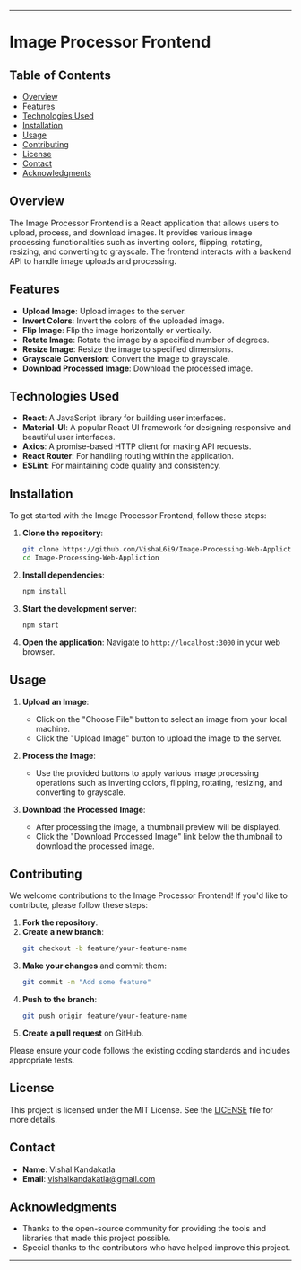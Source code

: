 
---

# Image Processor Frontend

## Table of Contents

- [Overview](#overview)
- [Features](#features)
- [Technologies Used](#technologies-used)
- [Installation](#installation)
- [Usage](#usage)
- [Contributing](#contributing)
- [License](#license)
- [Contact](#contact)
- [Acknowledgments](#acknowledgments)

## Overview

The Image Processor Frontend is a React application that allows users to upload, process, and download images. It provides various image processing functionalities such as inverting colors, flipping, rotating, resizing, and converting to grayscale. The frontend interacts with a backend API to handle image uploads and processing.

## Features

- **Upload Image**: Upload images to the server.
- **Invert Colors**: Invert the colors of the uploaded image.
- **Flip Image**: Flip the image horizontally or vertically.
- **Rotate Image**: Rotate the image by a specified number of degrees.
- **Resize Image**: Resize the image to specified dimensions.
- **Grayscale Conversion**: Convert the image to grayscale.
- **Download Processed Image**: Download the processed image.

## Technologies Used

- **React**: A JavaScript library for building user interfaces.
- **Material-UI**: A popular React UI framework for designing responsive and beautiful user interfaces.
- **Axios**: A promise-based HTTP client for making API requests.
- **React Router**: For handling routing within the application.
- **ESLint**: For maintaining code quality and consistency.

## Installation

To get started with the Image Processor Frontend, follow these steps:

1. **Clone the repository**:
   ```bash
   git clone https://github.com/VishaL6i9/Image-Processing-Web-Appliction.git
   cd Image-Processing-Web-Appliction
   ```

2. **Install dependencies**:
   ```bash
   npm install
   ```

3. **Start the development server**:
   ```bash
   npm start
   ```

4. **Open the application**:
   Navigate to `http://localhost:3000` in your web browser.

## Usage

1. **Upload an Image**:
   - Click on the "Choose File" button to select an image from your local machine.
   - Click the "Upload Image" button to upload the image to the server.

2. **Process the Image**:
   - Use the provided buttons to apply various image processing operations such as inverting colors, flipping, rotating, resizing, and converting to grayscale.

3. **Download the Processed Image**:
   - After processing the image, a thumbnail preview will be displayed.
   - Click the "Download Processed Image" link below the thumbnail to download the processed image.

## Contributing

We welcome contributions to the Image Processor Frontend! If you'd like to contribute, please follow these steps:

1. **Fork the repository**.
2. **Create a new branch**:
   ```bash
   git checkout -b feature/your-feature-name
   ```
3. **Make your changes** and commit them:
   ```bash
   git commit -m "Add some feature"
   ```
4. **Push to the branch**:
   ```bash
   git push origin feature/your-feature-name
   ```
5. **Create a pull request** on GitHub.

Please ensure your code follows the existing coding standards and includes appropriate tests.

## License

This project is licensed under the MIT License. See the [LICENSE](LICENSE) file for more details.

## Contact

- **Name**: Vishal Kandakatla
- **Email**: vishalkandakatla@gmail.com

## Acknowledgments

- Thanks to the open-source community for providing the tools and libraries that made this project possible.
- Special thanks to the contributors who have helped improve this project.

---
